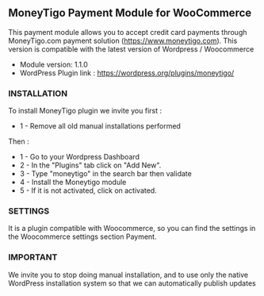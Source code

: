 ## MoneyTigo Payment Module for WooCommerce ##

This payment module allows you to accept credit card payments through MoneyTigo.com payment solution (https://www.moneytigo.com).
This version is compatible with the latest version of Wordpress / Woocommerce

* Module version: 1.1.0
* WordPress Plugin link : https://wordpress.org/plugins/moneytigo/

### INSTALLATION ###

To install MoneyTigo plugin we invite you first : 

* 1 - Remove all old manual installations performed

Then : 

* 1 - Go to your Wordpress Dashboard
* 2 - In the "Plugins" tab click on "Add New".
* 3 - Type "moneytigo" in the search bar then validate
* 4 - Install the Moneytigo module
* 5 - If it is not activated, click on activated.


### SETTINGS ###

It is a plugin compatible with Woocommerce, so you can find the settings in the Woocommerce settings section Payment.


### IMPORTANT ###
We invite you to stop doing manual installation, and to use only the native WordPress installation system so that we can automatically publish updates
